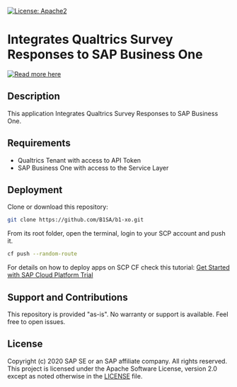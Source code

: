 [![License: Apache2](https://img.shields.io/badge/License-Apache2-green.svg)](https://opensource.org/licenses/Apache-2.0)


# Integrates Qualtrics Survey Responses to SAP Business One
[![Read more here](https://blogs.sap.com/wp-content/uploads/2020/03/three_pieces.jpg)](https://blogs.sap.com/2020/03/19/customer-experience-live-in-rio/)

## Description
This application Integrates Qualtrics Survey Responses to SAP Business One.

## Requirements
* Qualtrics Tenant with access to API Token
* SAP Business One with access to the Service Layer

## Deployment
Clone or download this repository:
```bash
git clone https://github.com/B1SA/b1-xo.git
```
From its root folder, open the terminal, login to your SCP account and push it.
```bash
cf push --random-route
```
For details on how to deploy apps on SCP CF check this tutorial: [Get Started with SAP Cloud Platform Trial](https://developers.sap.com/tutorials/cp-trial-quick-onboarding.html)

## Support and Contributions
This repository is provided "as-is". No warranty or support is available. Feel free to open issues.

## License
Copyright (c) 2020 SAP SE or an SAP affiliate company. All rights reserved. This project is licensed under the Apache Software License, version 2.0 except as noted otherwise in the [LICENSE](LICENSES/Apache-2.0.txt) file.


